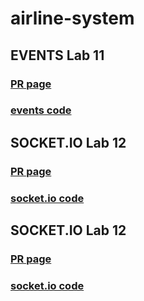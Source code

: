 # airline-system


## EVENTS Lab 11

### [PR page](https://github.com/Mohammad-Aljamal/airline-system/pull/3)
### [events code ](./src/)


## SOCKET.IO Lab 12

### [PR page](https://github.com/Mohammad-Aljamal/airline-system/pull/4)
### [socket.io code ](./socket.io/)


## SOCKET.IO Lab 12

### [PR page](https://github.com/Mohammad-Aljamal/airline-system/pull/7)
### [socket.io code ](./socket.io/)
